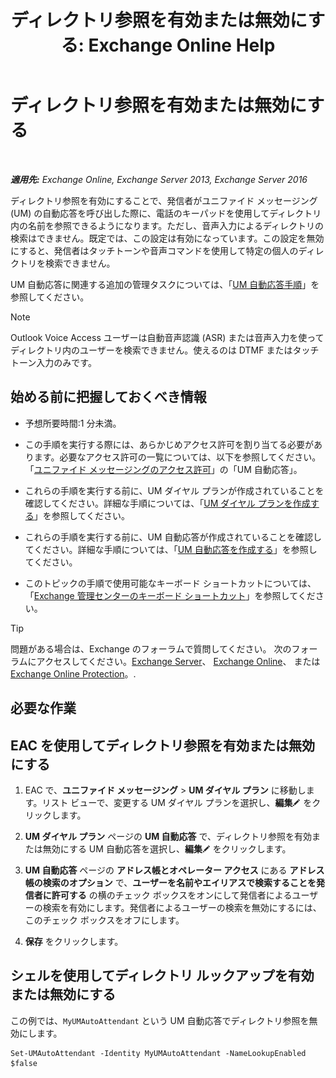 ﻿---
title: 'ディレクトリ参照を有効または無効にする: Exchange Online Help'
TOCTitle: ディレクトリ参照を有効または無効にする
ms:assetid: c0768815-8578-4385-8d4c-7d1e40304cec
ms:mtpsurl: https://technet.microsoft.com/ja-jp/library/Ee423557(v=EXCHG.150)
ms:contentKeyID: 52057514
ms.date: 05/22/2018
mtps_version: v=EXCHG.150
ms.translationtype: HT
---

# ディレクトリ参照を有効または無効にする

 

_**適用先:** Exchange Online, Exchange Server 2013, Exchange Server 2016_

ディレクトリ参照を有効にすることで、発信者がユニファイド メッセージング (UM) の自動応答を呼び出した際に、電話のキーパッドを使用してディレクトリ内の名前を参照できるようになります。ただし、音声入力によるディレクトリの検索はできません。既定では、この設定は有効になっています。この設定を無効にすると、発信者はタッチトーンや音声コマンドを使用して特定の個人のディレクトリを検索できません。

UM 自動応答に関連する追加の管理タスクについては、「[UM 自動応答手順](um-auto-attendant-procedures-exchange-2013-help.md)」を参照してください。


> [!NOTE]
> Outlook Voice Access ユーザーは自動音声認識 (ASR) または音声入力を使ってディレクトリ内のユーザーを検索できません。使えるのは DTMF またはタッチトーン入力のみです。



## 始める前に把握しておくべき情報

  - 予想所要時間:1 分未満。

  - この手順を実行する際には、あらかじめアクセス許可を割り当てる必要があります。必要なアクセス許可の一覧については、以下を参照してください。「[ユニファイド メッセージングのアクセス許可](unified-messaging-permissions-exchange-2013-help.md)」の「UM 自動応答」。

  - これらの手順を実行する前に、UM ダイヤル プランが作成されていることを確認してください。詳細な手順については、「[UM ダイヤル プランを作成する](create-a-um-dial-plan-exchange-2013-help.md)」を参照してください。

  - これらの手順を実行する前に、UM 自動応答が作成されていることを確認してください。詳細な手順については、「[UM 自動応答を作成する](create-a-um-auto-attendant-exchange-2013-help.md)」を参照してください。

  - このトピックの手順で使用可能なキーボード ショートカットについては、「[Exchange 管理センターのキーボード ショートカット](keyboard-shortcuts-in-the-exchange-admin-center-exchange-online-protection-help.md)」を参照してください。


> [!TIP]
> 問題がある場合は、Exchange のフォーラムで質問してください。 次のフォーラムにアクセスしてください。<A href="https://go.microsoft.com/fwlink/p/?linkid=60612">Exchange Server</A>、 <A href="https://go.microsoft.com/fwlink/p/?linkid=267542">Exchange Online</A>、 または <A href="https://go.microsoft.com/fwlink/p/?linkid=285351">Exchange Online Protection</A>。.



## 必要な作業

## EAC を使用してディレクトリ参照を有効または無効にする

1.  EAC で、<strong>ユニファイド メッセージング</strong> \> <strong>UM ダイヤル プラン</strong> に移動します。リスト ビューで、変更する UM ダイヤル プランを選択し、<strong>編集</strong>![編集アイコン](images/Bb124582.6f53ccb2-1f13-4c02-bea0-30690e6ea71d(EXCHG.150).gif "編集アイコン") をクリックします。

2.  <strong>UM ダイヤル プラン</strong> ページの <strong>UM 自動応答</strong> で、ディレクトリ参照を有効または無効にする UM 自動応答を選択し、<strong>編集</strong>![編集アイコン](images/Bb124582.6f53ccb2-1f13-4c02-bea0-30690e6ea71d(EXCHG.150).gif "編集アイコン") をクリックします。

3.  <strong>UM 自動応答</strong> ページの <strong>アドレス帳とオペレーター アクセス</strong> にある <strong>アドレス帳の検索のオプション</strong> で、<strong>ユーザーを名前やエイリアスで検索することを発信者に許可する</strong> の横のチェック ボックスをオンにして発信者によるユーザーの検索を有効にします。発信者によるユーザーの検索を無効にするには、このチェック ボックスをオフにします。

4.  <strong>保存</strong> をクリックします。

## シェルを使用してディレクトリ ルックアップを有効または無効にする

この例では、`MyUMAutoAttendant` という UM 自動応答でディレクトリ参照を無効にします。

    Set-UMAutoAttendant -Identity MyUMAutoAttendant -NameLookupEnabled $false

